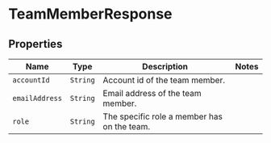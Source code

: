 

# TeamMemberResponse



## Properties

Name | Type | Description | Notes
------------ | ------------- | ------------- | -------------
| `accountId` | ```String``` |  Account id of the team member.  |  |
| `emailAddress` | ```String``` |  Email address of the team member.  |  |
| `role` | ```String``` |  The specific role a member has on the team.  |  |



